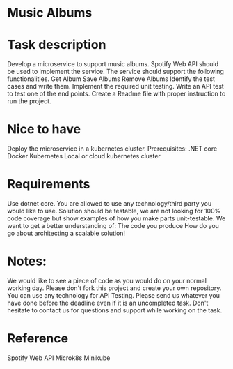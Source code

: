 # Music Albums

# Task description
Develop a microservice to support music albums.
Spotify Web API should be used to implement the service.
The service should support the following functionalities.
Get Album
Save Albums
Remove Albums
Identify the test cases and write them.
Implement the required unit testing.
Write an API test to test one of the end points.
Create a Readme file with proper instruction to run the project.


# Nice to have 
Deploy the microservice in a kubernetes cluster.
Prerequisites:
.NET core
Docker
Kubernetes
Local or cloud kubernetes cluster

# Requirements
Use dotnet core.
You are allowed to use any technology/third party you would like to use.
Solution should be testable, we are not looking for 100% code coverage but show examples of how you make parts unit-testable.
We want to get a better understanding of:
The code you produce
How do you go about architecting a scalable solution!


# Notes:
We would like to see a piece of code as you would do on your normal working day.
Please don't fork this project and create your own repository.
You can use any technology for API Testing.
Please send us whatever you have done before the deadline even if it is an uncompleted task.
Don't hesitate to contact us for questions and support while working on the task.


# Reference
Spotify Web API
Microk8s
Minikube






